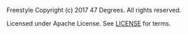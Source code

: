 Freestyle
Copyright (c) 2017 47 Degrees.  All rights reserved.

Licensed under Apache License. See [LICENSE](LICENSE) for terms.
